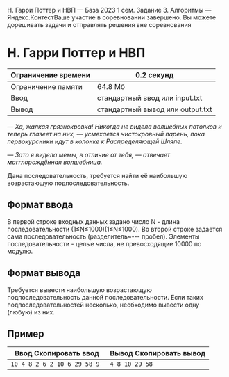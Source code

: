  H. Гарри Поттер и НВП — База 2023 1 сем. Задание 3\. Алгоритмы — Яндекс.КонтестВаше участие в соревновании завершено. Вы можете дорешивать задачи и отправлять решения вне соревнования


H. Гарри Поттер и НВП
=====================




| Ограничение времени | 0\.2 секунд |
| --- | --- |
| Ограничение памяти | 64\.8 Мб |
| Ввод | стандартный ввод или input.txt |
| Вывод | стандартный вывод или output.txt |






*— Ха, жалкая грязнокровка! Никогда не видела волшебных потолков и теперь глазеет на них, — усмехается чистокровный парень, пока первокурсники идут в колонке к Распределяющей Шляпе.*


*— Зато я видела мемы, в отличие от тебя, — отвечает магглорождённая волшебница.*


Дана последовательность, требуется найти её наибольшую возрастающую подпоследовательность.




Формат ввода
------------




В первой строке входных данных задано число N \- длина последовательности (1≤N≤1000)(1≤N≤1000). Во второй строке задается сама последовательность (разделитель\~\-\-\- пробел). Элементы последовательности \- целые числа, не превосходящие 10000 по модулю.




Формат вывода
-------------




Требуется вывести наибольшую возрастающую подпоследовательность данной последовательности. Если таких подпоследовательностей несколько, необходимо вывести одну (любую) из них.




Пример
------





| Ввод Скопировать ввод | Вывод Скопировать вывод |
| --- | --- |
| ``` 10 4 8 2 6 2 10 6 29 58 9  ``` | ``` 4 8 10 29 58   ``` |




